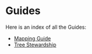 # Guides

Here is an index of all the Guides:

* [Mapping Guide](./guides/mapping.md)
* [Tree Stewardship](./guides/tree-stewardship.md)
